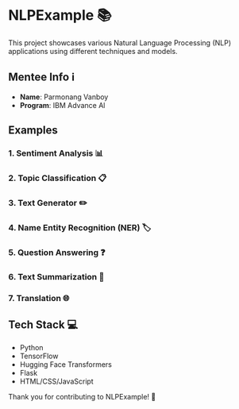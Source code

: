 # NLPExample 📚

This project showcases various Natural Language Processing (NLP) applications using different techniques and models.

## Mentee Info ℹ️

- **Name**: Parmonang Vanboy
- **Program**: IBM Advance Al

## Examples

### 1. Sentiment Analysis 📊

### 2. Topic Classification 📋

### 3. Text Generator ✏️

### 4. Name Entity Recognition (NER) 🏷️

### 5. Question Answering ❓

### 6. Text Summarization 📝

### 7. Translation 🌐

## Tech Stack 💻

- Python
- TensorFlow
- Hugging Face Transformers
- Flask
- HTML/CSS/JavaScript

Thank you for contributing to NLPExample! 🌟

